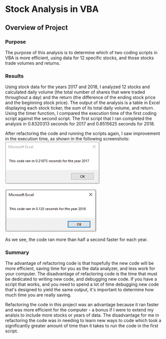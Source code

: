 # Stock Analysis in VBA
## Overview of Project
### Purpose
The purpose of this analysis is to determine which of two coding scripts in VBA is more efficient, using data for 12 specific stocks, and those stocks trade volumes and returns.  

### Results
Using stock data for the years 2017 and 2018, I analyzed 12 stocks and calculated daily volume (the total number of shares that were traded throughout a day) and the return (the difference of the ending stock price and the beginning stock price). The output of the analysis is a table in Excel displaying each stock ticker, the sum of its total daily volume, and return. Using the timer function, I compared the execution time of the first coding script against the second script. The first script that I ran completed the analysis in 0.8320313 seconds for 2017 and 0.8515625 seconds for 2018.

After refactoring the code and running the scripts again, I saw improvement in the execution time, as shown in the following screenshots:
![2017 Code Execution Time](https://github.com/nikkiheaston/stock-analysis/blob/main/Resources/VBA_Challenge_2017.PNG)

![2018 Code Execution Time](https://github.com/nikkiheaston/stock-analysis/blob/main/Resources/VBA_Challenge_2018.PNG)

As we see, the code ran more than half a second faster for each year. 

### Summary
The advantage of refactoring code is that hopefully the new code will be more efficient, saving time for you as the data analyzer, and less work for your computer.  The disadvantage of refactoring code is the time that must be dedicated to writing new code, and debugging new code. If you have a script that works, and you need to spend a lot of time debugging new code that's designed to yield the same output, it's important to determine how much time you are really saving. 

Refactoring the code in this project was an advantage because it ran faster and was more efficient for the computer - a bonus if I were to extend my analsis to include more stocks or years of data. The disadvantage for me in refactoring the code was in needing to learn new ways to code which took a significantly greater amount of time than it takes to run the code in the first script.  
